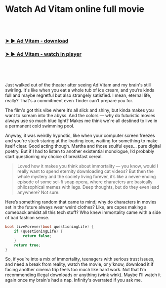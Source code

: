 <h1>Watch Ad Vitam online full movie</h1>


<br><br>

<h3><a href="https://Russells-ofacthinpy1970.github.io/syvlyujyqp/">➤ ► Ad Vitam - download</a></h3> 
<h3><a href="https://Russells-ofacthinpy1970.github.io/syvlyujyqp/">➤ ► Ad Vitam - watch in player</a></h3>


<br><br><br>


Just walked out of the theater after seeing Ad Vitam and my brain's still swirling. It's like when you eat a whole tub of ice cream, and you’re kinda full and maybe regretful but also strangely satisfied. I mean, eternal life, really? That's a commitment even Tinder can’t prepare you for. 

The film's got this vibe where it’s all slick and shiny, but kinda makes you want to scream into the abyss. And the colors — why do futuristic movies always use so much blue light? Makes me think we're all destined to live in a permanent cold swimming pool. 

Anyway, it was weirdly hypnotic, like when your computer screen freezes and you're stuck staring at the loading icon, waiting for something to make itself clear. Good acting though. Martha and those soulful eyes... pure digital poetry. But if I had to listen to another existential monologue, I’d probably start questioning my choice of breakfast cereal.

>Loved how it makes you think about immortality — you know, would I really want to spend eternity downloading cat videos? But then the whole mystery and the society living forever, it’s like a never-ending episode of some sci-fi soap opera, where characters are basically philosophical memes with legs. Deep thoughts, but do they even lead anywhere? Not sure. 

Here’s something random that came to mind; why do characters in movies set in the future always wear weird clothes? Like, are capes making a comeback amidst all this tech stuff? Who knew immortality came with a side of bad fashion sense.

```cpp
bool liveForever(bool questioningLife) {
    if (questioningLife) {
        return false;
    }
    return true;
}
```

So, if you’re into a mix of immortality, teenagers with serious trust issues, and need a break from reality, watch the movie, or y'know, download it if facing another cinema trip feels too much like hard work. Not that I’m recommending illegal downloads or anything (wink wink). Maybe I'll watch it again once my brain's had a nap. Infinity's overrated if you ask me.
